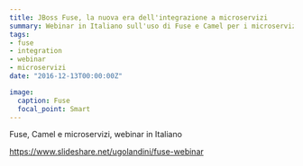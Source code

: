 ```yaml
---
title: JBoss Fuse, la nuova era dell'integrazione a microservizi
summary: Webinar in Italiano sull'uso di Fuse e Camel per i microservizi, 2016
tags:
- fuse
- integration
- webinar
- microservizi
date: "2016-12-13T00:00:00Z"

image:
  caption: Fuse
  focal_point: Smart
---
```


Fuse, Camel e microservizi, webinar in Italiano

https://www.slideshare.net/ugolandini/fuse-webinar
